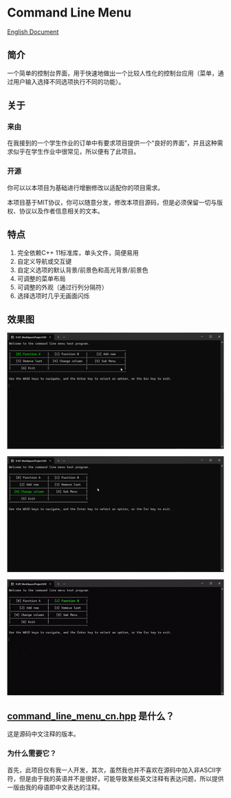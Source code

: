 # Command Line Menu

[English Document](./README_EN.md)

## 简介

一个简单的控制台界面，用于快速地做出一个比较人性化的控制台应用（菜单，通过用户输入选择不同选项执行不同的功能）。

## 关于

### 来由

在我接到的一个学生作业的订单中有要求项目提供一个“良好的界面”，并且这种需求似乎在学生作业中很常见，所以便有了此项目。

### 开源

你可以以本项目为基础进行增删修改以适配你的项目需求。

本项目基于MIT协议，你可以随意分发，修改本项目源码，但是必须保留一切与版权、协议以及作者信息相关的文本。

## 特点

1. 完全依赖C++ 11标准库，单头文件，简便易用
2. 自定义导航或交互键
3. 自定义选项的默认背景/前景色和高光背景/前景色
4. 可调整的菜单布局
5. 可调整的外观（通过行列分隔符）
6. 选择选项时几乎无画面闪烁

## 效果图

![1](./images/1.png)

![2](./images/2.png)

![3](./images/3.gif)

## [command_line_menu_cn.hpp](./include/command_line_menu_cn.hpp) 是什么？

这是源码中文注释的版本。

### 为什么需要它？

首先，此项目仅有我一人开发，其次，虽然我也并不喜欢在源码中加入非ASCII字符，但是由于我的英语并不是很好，可能导致某些英文注释有表达问题，所以提供一版由我的母语即中文表达的注释。
